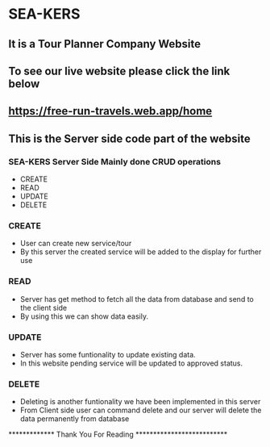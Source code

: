 # SEA-KERS
## It is a Tour Planner Company Website
## To see our live website please click the link below
## https://free-run-travels.web.app/home


## This is the Server side code part of the website


### SEA-KERS Server Side Mainly done CRUD operations
* CREATE
* READ
* UPDATE
* DELETE

### CREATE
- User can create new service/tour
- By this server the created service will be added to the display for further use


### READ
- Server has get method to fetch all the data from database and send to the client side
- By using this we can show data easily.

### UPDATE
- Server has some funtionality to update existing data.
- In this website pending service will be updated to approved status.

### DELETE
- Deleting is another funtionality we have been implemented in this server
- From Client side user can command delete and our server will delete the data permanently from database

************* Thank You For Reading **************************